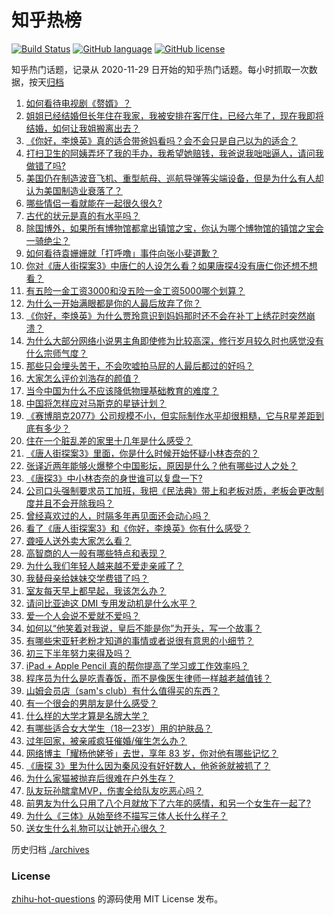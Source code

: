 # 知乎热榜
[![Build Status](https://github.com/ToWeLong/zhihu-hot-questions/workflows/CI/badge.svg)](https://github.com/ToWeLong/zhihu-hot-questions/actions)
[![GitHub language](https://img.shields.io/badge/language-golang-orange.svg)](https://golang.org/)
[![GitHub license](https://img.shields.io/github/license/ToWeLong/zhihu-hot-questions)](https://github.com/ToWeLong/zhihu-hot-questions/blob/main/LICENSE)

知乎热门话题，记录从 2020-11-29 日开始的知乎热门话题。每小时抓取一次数据，按天[归档](./archives)

<!-- BEGIN -->

1. [如何看待电视剧《赘婿》？](https://www.zhihu.com/question/444425031)
1. [姐姐已经结婚但长年住在我家，我被安排在客厅住，已经六年了，现在我即将结婚，如何让我姐搬离出去？](https://www.zhihu.com/question/444278546)
1. [《你好，李焕英》真的适合带爸妈看吗？会不会只是自己以为的适合？](https://www.zhihu.com/question/444136127)
1. [打扫卫生的阿姨弄坏了我的手办，我希望她赔钱，我爸说我咄咄逼人，请问我做错了吗?](https://www.zhihu.com/question/442756818)
1. [美国仍在制造波音飞机、重型航母、巡航导弹等尖端设备，但是为什么有人却认为美国制造业衰落了？](https://www.zhihu.com/question/443912700)
1. [哪些情侣一看就能在一起很久很久?](https://www.zhihu.com/question/309398217)
1. [古代的状元是真的有水平吗？](https://www.zhihu.com/question/427239644)
1. [除国博外，如果所有博物馆都拿出镇馆之宝，你认为哪个博物馆的镇馆之宝会一骑绝尘？](https://www.zhihu.com/question/439459795)
1. [如何看待袁姗姗就「打呼噜」事件向张小斐道歉？](https://www.zhihu.com/question/444533416)
1. [你对《唐人街探案3》中唐仁的人设怎么看？如果唐探4没有唐仁你还想不想看？](https://www.zhihu.com/question/444402807)
1. [有五险一金工资3000和没五险一金工资5000哪个划算？](https://www.zhihu.com/question/440199672)
1. [为什么一开始满眼都是你的人最后放弃了你？](https://www.zhihu.com/question/437654996)
1. [《你好，李焕英》为什么贾玲意识到妈妈那时还不会在补丁上绣花时突然崩溃？](https://www.zhihu.com/question/444267187)
1. [为什么大部分网络小说男主角即使修为比较高深，修行岁月较久时也感觉没有什么宗师气度？](https://www.zhihu.com/question/444555645)
1. [那些只会埋头苦干，不会吹嘘拍马屁的人最后都过的好吗？](https://www.zhihu.com/question/443803778)
1. [大家怎么评价刘浩存的颜值？](https://www.zhihu.com/question/415082238)
1. [当今中国为什么不应该降低物理基础教育的难度？](https://www.zhihu.com/question/277106464)
1. [中国将怎样应对马斯克的星链计划？](https://www.zhihu.com/question/400636133)
1. [《赛博朋克2077》公司规模不小，但实际制作水平却很粗糙，它与R星差距到底有多少？](https://www.zhihu.com/question/436307893)
1. [住在一个脏乱差的家里十几年是什么感受？](https://www.zhihu.com/question/47639633)
1. [《唐人街探案3》里面，你是什么时候开始怀疑小林杏奈的？](https://www.zhihu.com/question/444524753)
1. [张译近两年能够火爆整个中国影坛，原因是什么？他有哪些过人之处？](https://www.zhihu.com/question/433569117)
1. [《唐探3》中小林杏奈的身世谁可以复盘一下?](https://www.zhihu.com/question/444218280)
1. [公司口头强制要求员工加班，我把《民法典》带上和老板对质，老板会更改制度并且不会开除我吗？](https://www.zhihu.com/question/444430837)
1. [曾经喜欢过的人，时隔多年再见面还会动心吗？](https://www.zhihu.com/question/436416189)
1. [看了《唐人街探案3》和《你好，李焕英》你有什么感受？](https://www.zhihu.com/question/444280197)
1. [聋哑人送外卖大家怎么看？](https://www.zhihu.com/question/68568499)
1. [高智商的人一般有哪些特点和表现？](https://www.zhihu.com/question/21897136)
1. [为什么我们年轻人越来越不爱走亲戚了？](https://www.zhihu.com/question/444422444)
1. [我替母亲给妹妹交学费错了吗？](https://www.zhihu.com/question/444476120)
1. [室友每天早上都早起，我该怎么办？](https://www.zhihu.com/question/298972541)
1. [请问比亚迪这 DMI 专用发动机是什么水平？](https://www.zhihu.com/question/429239473)
1. [爱一个人会说不爱就不爱吗？](https://www.zhihu.com/question/441889203)
1. [如何以“他笑着对我说，皇后不能是你”为开头，写一个故事？](https://www.zhihu.com/question/444251030)
1. [有哪些宋亚轩老粉才知道的事情或者说很有意思的小细节？](https://www.zhihu.com/question/342997897)
1. [初三下半年努力来得及吗？](https://www.zhihu.com/question/441156024)
1. [iPad + Apple Pencil 真的帮你提高了学习或工作效率吗？](https://www.zhihu.com/question/319011403)
1. [程序员为什么是吃青春饭，而不是像医生律师一样越老越值钱？](https://www.zhihu.com/question/444102247)
1. [山姆会员店（sam's club）有什么值得买的东西？](https://www.zhihu.com/question/58897556)
1. [有一个很会的男朋友是什么感受？](https://www.zhihu.com/question/391872560)
1. [什么样的大学才算是名牌大学？](https://www.zhihu.com/question/440362268)
1. [有哪些适合女大学生（18—23岁）用的护肤品？](https://www.zhihu.com/question/37211021)
1. [过年回家，被亲戚疯狂催婚/催生怎么办？](https://www.zhihu.com/question/443338379)
1. [网络博主「耀杨他姥爷」去世，享年 83 岁，你对他有哪些记忆？](https://www.zhihu.com/question/444700404)
1. [《唐探 3》里为什么因为秦风没有好好数人，他爸爸就被抓了？](https://www.zhihu.com/question/444120794)
1. [为什么家猫被抛弃后很难在户外生存？](https://www.zhihu.com/question/430534419)
1. [队友玩孙膑拿MVP，伤害全给队友吃恶心吗？](https://www.zhihu.com/question/444126709)
1. [前男友为什么只用了八个月就放下了六年的感情，和另一个女生在一起了?](https://www.zhihu.com/question/437014772)
1. [为什么《三体》从始至终不描写三体人长什么样子？](https://www.zhihu.com/question/443422202)
1. [送女生什么礼物可以让她开心很久？](https://www.zhihu.com/question/327277042)

<!-- END -->

历史归档 [./archives](./archives)


### License
[zhihu-hot-questions](https://github.com/towelong/zhihu-hot-questions) 的源码使用 MIT License 发布。